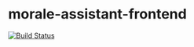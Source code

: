 # morale-assistant-frontend

[![Build Status](https://herolds.visualstudio.com/Morale%20Assistant/_apis/build/status/morale-assistant-backend.release?branchName=master)](https://herolds.visualstudio.com/Morale%20Assistant/_build/latest?definitionId=20&branchName=master)
